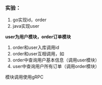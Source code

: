 ### 实验：
1. go实现id，order
2. java实现user

**user为用户模块，order订单模块**

1. order和user入库调用id
2. order和user互相调用，如
3. order中查询用户基本信息（调用user模块）
4. user中查询用户所有订单（调用order模块）

模块调用使用gRPC